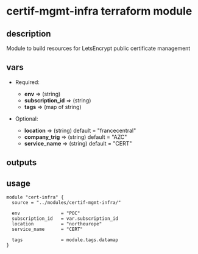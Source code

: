 # certif-mgmt-infra terraform module

## description

Module to build resources for LetsEncrypt public certificate management

## vars

- Required:
  - **env** => (string)
  - **subscription_id** => (string)
  - **tags** => (map of string)
  
- Optional:
  - **location** => (string) default = "francecentral"
  - **company_trig** => (string) default = "AZC"
  - **service_name** => (string) default = "CERT"

## outputs


## usage

```
module "cert-infra" {
  source = "../modules/certif-mgmt-infra/"

  env               = "POC"
  subscription_id   = var.subscription_id
  location          = "northeurope"
  service_name      = "CERT"
  
  tags              = module.tags.datamap
}


